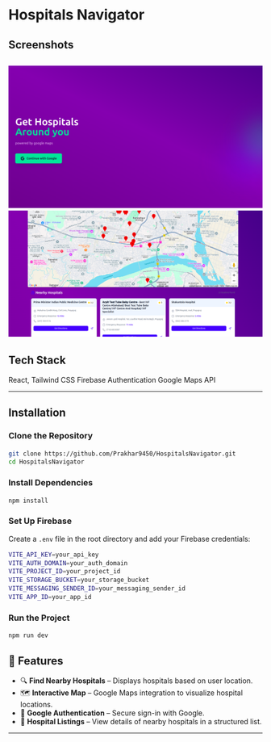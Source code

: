 # Hospitals Navigator

## Screenshots 
![alt text](image-2.png)
![alt text](image-3.png)
---

## Tech Stack
React, Tailwind CSS
Firebase Authentication
Google Maps API

---

## Installation
### Clone the Repository
```sh
git clone https://github.com/Prakhar9450/HospitalsNavigator.git
cd HospitalsNavigator
```

### Install Dependencies
```sh
npm install
```

### Set Up Firebase
Create a `.env` file in the root directory and add your Firebase credentials:
```sh
VITE_API_KEY=your_api_key
VITE_AUTH_DOMAIN=your_auth_domain
VITE_PROJECT_ID=your_project_id
VITE_STORAGE_BUCKET=your_storage_bucket
VITE_MESSAGING_SENDER_ID=your_messaging_sender_id
VITE_APP_ID=your_app_id
```

### Run the Project
```sh
npm run dev
```


## 🚀 Features
- 🔍 **Find Nearby Hospitals** – Displays hospitals based on user location.
- 🗺️ **Interactive Map** – Google Maps integration to visualize hospital locations.
- 🔐 **Google Authentication** – Secure sign-in with Google.
- 📜 **Hospital Listings** – View details of nearby hospitals in a structured list.


---
